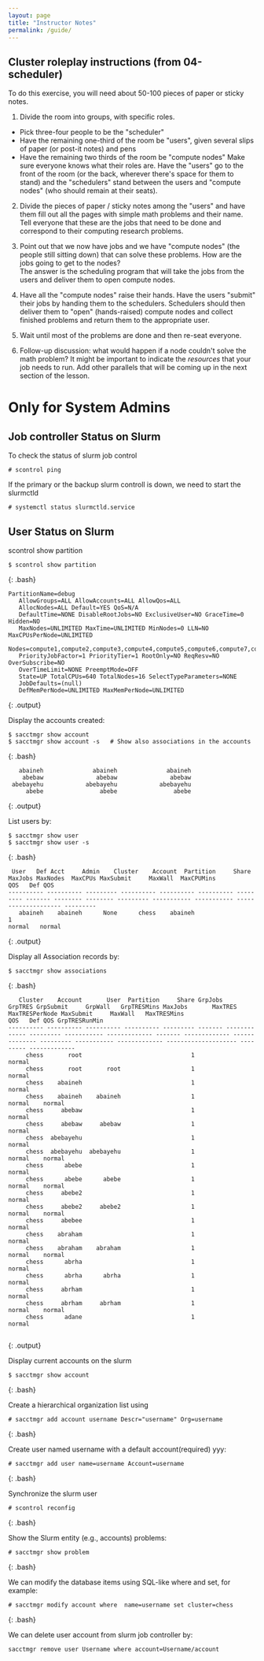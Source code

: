 ```yaml
---
layout: page
title: "Instructor Notes"
permalink: /guide/
---
```


## Cluster roleplay instructions (from 04-scheduler)

To do this exercise, you will need about 50-100 pieces of paper or sticky notes.  

1. Divide the room into groups, with specific roles. 
 * Pick three-four people to be the "scheduler"
 * Have the remaining one-third of the room be "users", given several slips of 
 paper (or post-it notes) and pens
 * Have the remaining two thirds of the room be "compute nodes"
Make sure everyone knows what their roles are.  Have the "users" 
	go to the front of the room (or the back, wherever there's space 
	for them to stand) and the "schedulers" stand between the users 
	and "compute nodes" (who should remain at their seats).  

2. Divide the pieces of paper / sticky notes among the "users" and have them 
fill out all the pages with simple math problems and their name.  Tell everyone that these 
are the jobs that need to be done and correspond to their computing research problems.  

3. Point out that we now have jobs and we have "compute nodes" (the people still sitting 
down) that can solve these problems.  How are the jobs going to get to the nodes?  
The answer is the scheduling program that will take the jobs from the users and deliver 
them to open compute nodes.  

4. Have all the "compute nodes" raise their hands.  Have the users "submit" their 
jobs by handing them to the schedulers.  Schedulers 
should then deliver them to "open" (hands-raised) compute nodes and collect 
finished problems and return them to the appropriate user.  

5. Wait until most of the problems are done and then re-seat everyone.  

6. Follow-up discussion: what would happen if a node couldn't solve the math problem?  It 
might be important to indicate the *resources* that your job needs to run.  Add other 
parallels that will be coming up in the next section of the lesson.  







# Only for System Admins

## Job controller Status on Slurm

To check the status of slurm job control 

```
# scontrol ping
```
If the primary or the backup slurm controll is down, we need to start the slurmctld

```
# systemctl status slurmctld.service
```

## User Status on Slurm
scontrol show partition


```
$ scontrol show partition
```
{: .bash}

```
PartitionName=debug
   AllowGroups=ALL AllowAccounts=ALL AllowQos=ALL
   AllocNodes=ALL Default=YES QoS=N/A
   DefaultTime=NONE DisableRootJobs=NO ExclusiveUser=NO GraceTime=0 Hidden=NO
   MaxNodes=UNLIMITED MaxTime=UNLIMITED MinNodes=0 LLN=NO MaxCPUsPerNode=UNLIMITED
   Nodes=compute1,compute2,compute3,compute4,compute5,compute6,compute7,compute8,compute9,compute10,compute11,compute12,compute13,compute14,compute15,compute16
   PriorityJobFactor=1 PriorityTier=1 RootOnly=NO ReqResv=NO OverSubscribe=NO
   OverTimeLimit=NONE PreemptMode=OFF
   State=UP TotalCPUs=640 TotalNodes=16 SelectTypeParameters=NONE
   JobDefaults=(null)
   DefMemPerNode=UNLIMITED MaxMemPerNode=UNLIMITED
```
{: .output}

Display the accounts created:


```
$ sacctmgr show account
$ sacctmgr show account -s   # Show also associations in the accounts
```
{: .bash}

```
   abaineh              abaineh              abaineh 
    abebaw               abebaw               abebaw 
 abebayehu            abebayehu            abebayehu 
     abebe                abebe                abebe 
```
{: .output}



List users by:

```
$ sacctmgr show user
$ sacctmgr show user -s
```
{: .bash}

```
 User   Def Acct     Admin    Cluster    Account  Partition     Share MaxJobs MaxNodes  MaxCPUs MaxSubmit     MaxWall  MaxCPUMins                  QOS   Def QOS 
---------- ---------- --------- ---------- ---------- ---------- --------- ------- -------- -------- --------- ----------- ----------- -------------------- --------- 
   abaineh    abaineh      None      chess    abaineh                    1                                                                       normal   normal 
```
{: .output}

Display all Association records by:


```
$ sacctmgr show associations
```
{: .bash}

```
   Cluster    Account       User  Partition     Share GrpJobs       GrpTRES GrpSubmit     GrpWall   GrpTRESMins MaxJobs       MaxTRES MaxTRESPerNode MaxSubmit     MaxWall   MaxTRESMins                  QOS   Def QOS GrpTRESRunMin 
---------- ---------- ---------- ---------- --------- ------- ------------- --------- ----------- ------------- ------- ------------- -------------- --------- ----------- ------------- -------------------- --------- ------------- 
     chess       root                               1                                                                                                                                                  normal                         
     chess       root       root                    1                                                                                                                                                  normal                         
     chess    abaineh                               1                                                                                                                                                  normal                         
     chess    abaineh    abaineh                    1                                                                                                                                                  normal    normal               
     chess     abebaw                               1                                                                                                                                                  normal                         
     chess     abebaw     abebaw                    1                                                                                                                                                  normal                         
     chess  abebayehu                               1                                                                                                                                                  normal                         
     chess  abebayehu  abebayehu                    1                                                                                                                                                  normal    normal               
     chess      abebe                               1                                                                                                                                                  normal                         
     chess      abebe      abebe                    1                                                                                                                                                  normal    normal               
     chess     abebe2                               1                                                                                                                                                  normal                         
     chess     abebe2     abebe2                    1                                                                                                                                                  normal    normal               
     chess     abebee                               1                                                                                                                                                  normal                         
     chess    abraham                               1                                                                                                                                                  normal                         
     chess    abraham    abraham                    1                                                                                                                                                  normal    normal               
     chess      abrha                               1                                                                                                                                                  normal                         
     chess      abrha      abrha                    1                                                                                                                                                  normal                         
     chess     abrham                               1                                                                                                                                                  normal                         
     chess     abrham     abrham                    1                                                                                                                                                  normal    normal               
     chess      adane                               1                                                                                                                                                  normal            
    
```
{: .output}

Display current accounts on the slurm

```
$ sacctmgr show account
```

{: .bash}

Create a hierarchical organization list using

```
# sacctmgr add account username Descr="username" Org=username
```

{: .bash}



Create user named username with a default account(required) yyy:

``` 
# sacctmgr add user name=username Account=username
```

{: .bash}

Synchronize the slurm user

```
# scontrol reconfig
```
{: .bash}

Show the Slurm entity (e.g., accounts) problems:

``` 
# sacctmgr show problem
```

{: .bash}

We can modify the database items using SQL-like where and set, for example:

``` 
# sacctmgr modify account where  name=username set cluster=chess 
```

{: .bash}

We can delete user account from slurm job controller by:

```sacctmgr remove user Username where account=Username/account```
